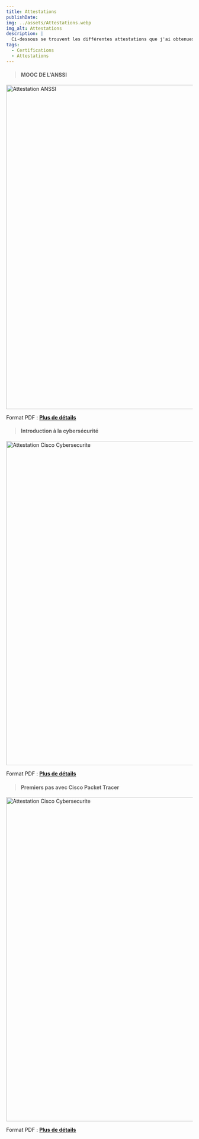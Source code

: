 ```yaml
---
title: Attestations
publishDate:
img: ../assets/Attestations.webp
img_alt: Attestations
description: |
  Ci-dessous se trouvent les différentes attestations que j'ai obtenues.
tags:
  - Certifications
  - Attestations
---
```

> #### MOOC DE L'ANSSI
<img
					width="1553"
					height="873"
					src="../assets/Attestation_ANSSI.png"
					alt="Attestation ANSSI"
				/>
>
Format PDF : <b><a href="../assets/Attestation_ANSSI.pdf"
target="_blank">Plus de détails</a></b>

> #### Introduction à la cybersécurité
<img
					width="1553"
					height="873"
					src="../assets/Attestation_Cisco_Cybersecurite.png"
					alt="Attestation Cisco Cybersecurite"
				/>
>
Format PDF : <b><a href="../assets/Attestation_Cisco_Cybersecurite.pdf"
target="_blank">Plus de détails</a></b>

> #### Premiers pas avec Cisco Packet Tracer
<img
					width="1553"
					height="873"
					src="../assets/Attestation_Cisco_Cybersecurite.png"
					alt="Attestation Cisco Cybersecurite"
				/>
>
Format PDF : <b><a href="../assets/Attestation_Cisco_Cybersecurite.pdf"
target="_blank">Plus de détails</a></b>